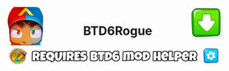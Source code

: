 <a href="https://github.com/mend-dev/BTD6Rogue/releases/latest/download/BTD6Rogue.dll">
    <img align="left" alt="Icon" height="90" src="icon.png">
    <img align="right" alt="Download" height="75" src="https://raw.githubusercontent.com/gurrenm3/BTD-Mod-Helper/master/BloonsTD6%20Mod%20Helper/Resources/DownloadBtn.png">
</a>

<h1 align="center">BTD6Rogue</h1>



[![Requires BTD6 Mod Helper](https://raw.githubusercontent.com/gurrenm3/BTD-Mod-Helper/master/banner.png)](https://github.com/gurrenm3/BTD-Mod-Helper#readme)

